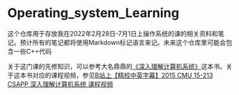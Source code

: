 # Operating_system_Learning

这个仓库用于存放我在2022年2月28日-7月1日上操作系统的课的相关资料和笔记。预计所有的笔记都将使用Markdown标记语言来记。未来这个仓库里可能会包含一些C++代码

关于这门课的先修知识，可以参考大名鼎鼎的[《深入理解计算机系统》](https://book.douban.com/subject/26912767/)这本书。关于这本书对应的课程视频，参见[B站上【精校中英字幕】2015 CMU 15-213 CSAPP 深入理解计算机系统 课程视频](https://www.bilibili.com/video/BV1iW411d7hd)